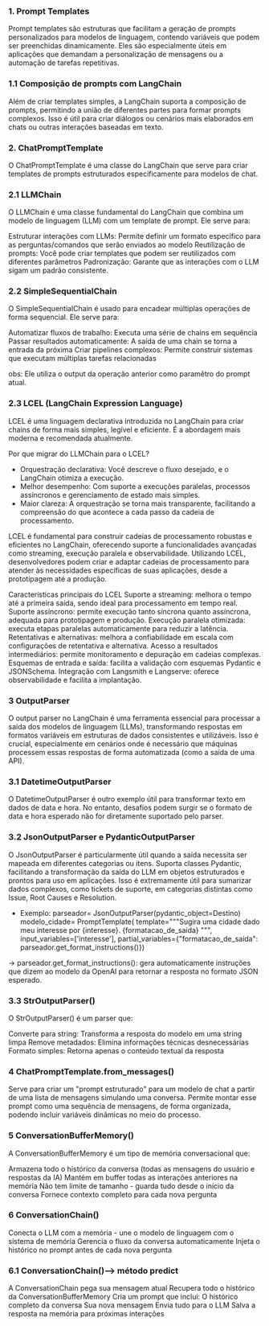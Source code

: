 ### 1. Prompt Templates
Prompt templates são estruturas que facilitam a geração de prompts personalizados para modelos de linguagem, contendo variáveis que podem ser preenchidas dinamicamente. Eles são especialmente úteis em aplicações que demandam a personalização de mensagens ou a automação de tarefas repetitivas.

### 1.1 Composição de prompts com LangChain
Além de criar templates simples, a LangChain suporta a composição de prompts, permitindo a união de diferentes partes para formar prompts complexos. Isso é útil para criar diálogos ou cenários mais elaborados em chats ou outras interações baseadas em texto.

### 2. ChatPromptTemplate
O ChatPromptTemplate é uma classe do LangChain que serve para criar templates de prompts estruturados especificamente para modelos de chat.
### 2.1 LLMChain
O LLMChain é uma classe fundamental do LangChain que combina um modelo de linguagem (LLM) com um template de prompt. Ele serve para:

Estruturar interações com LLMs: Permite definir um formato específico para as perguntas/comandos que serão enviados ao modelo
Reutilização de prompts: Você pode criar templates que podem ser reutilizados com diferentes parâmetros
Padronização: Garante que as interações com o LLM sigam um padrão consistente.

### 2.2 SimpleSequentialChain
O SimpleSequentialChain é usado para encadear múltiplas operações de forma sequencial. Ele serve para:

Automatizar fluxos de trabalho: Executa uma série de chains em sequência
Passar resultados automaticamente: A saída de uma chain se torna a entrada da próxima
Criar pipelines complexos: Permite construir sistemas que executam múltiplas tarefas relacionadas

obs: Ele utiliza o output da operação anterior como paramêtro do prompt atual.

### 2.3 LCEL (LangChain Expression Language)
LCEL é uma linguagem declarativa introduzida no LangChain para criar chains de forma mais simples, legível e eficiente. É a abordagem mais moderna e recomendada atualmente.

Por que migrar do LLMChain para o LCEL?

- Orquestração declarativa: Você descreve o fluxo desejado, e o LangChain otimiza a execução.
- Melhor desempenho: Com suporte a execuções paralelas, processos assíncronos e gerenciamento de estado mais simples.
- Maior clareza: A orquestração se torna mais transparente, facilitando a compreensão do que acontece a cada passo da cadeia de processamento.

LCEL é fundamental para construir cadeias de processamento robustas e eficientes no LangChain, oferecendo suporte a funcionalidades avançadas como streaming, execução paralela e observabilidade. Utilizando LCEL, desenvolvedores podem criar e adaptar cadeias de processamento para atender às necessidades específicas de suas aplicações, desde a prototipagem até a produção.

Características principais do LCEL
Suporte a streaming: melhora o tempo até a primeira saída, sendo ideal para processamento em tempo real.
Suporte assíncrono: permite execução tanto síncrona quanto assíncrona, adequada para prototipagem e produção.
Execução paralela otimizada: executa etapas paralelas automaticamente para reduzir a latência.
Retentativas e alternativas: melhora a confiabilidade em escala com configurações de retentativa e alternativa.
Acesso a resultados intermediários: permite monitoramento e depuração em cadeias complexas.
Esquemas de entrada e saída: facilita a validação com esquemas Pydantic e JSONSchema.
Integração com Langsmith e Langserve: oferece observabilidade e facilita a implantação.

### 3 OutputParser
O output parser no LangChain é uma ferramenta essencial para processar a saída dos modelos de linguagem (LLMs), transformando respostas em formatos variáveis em estruturas de dados consistentes e utilizáveis. Isso é crucial, especialmente em cenários onde é necessário que máquinas processem essas respostas de forma automatizada (como a saída de uma API).

### 3.1 DatetimeOutputParser

O DatetimeOutputParser é outro exemplo útil para transformar texto em dados de data e hora. No entanto, desafios podem surgir se o formato de data e hora esperado não for diretamente suportado pelo parser.

### 3.2 JsonOutputParser e PydanticOutputParser
O JsonOutputParser é particularmente útil quando a saída necessita ser mapeada em diferentes categorias ou itens. Suporta classes Pydantic, facilitando a transformação da saída do LLM em objetos estruturados e prontos para uso em aplicações. Isso é extremamente útil para sumarizar dados complexos, como tickets de suporte, em categorias distintas como Issue, Root Causes e Resolution.

- Exemplo:
parseador= JsonOutputParser(pydantic_object=Destino)
modelo_cidade= PromptTemplate(
    template="""Sugira uma cidade dado meu interesse por {interesse}.
    {formatacao_de_saida}
    """,
    input_variables=['interesse'],
    partial_variables={"formatacao_de_saida": parseador.get_format_instructions()})

-> parseador.get_format_instructions(): gera automaticamente instruções que dizem ao modelo da OpenAI para retornar a resposta no formato JSON esperado.

### 3.3 StrOutputParser()
O StrOutputParser() é um parser que:

Converte para string: Transforma a resposta do modelo em uma string limpa
Remove metadados: Elimina informações técnicas desnecessárias
Formato simples: Retorna apenas o conteúdo textual da resposta

### 4 ChatPromptTemplate.from_messages()
Serve para criar um "prompt estruturado" para um modelo de chat a partir de uma lista de mensagens simulando uma conversa.
Permite montar esse prompt como uma sequência de mensagens, de forma organizada, podendo incluir variáveis dinâmicas no meio do processo.

### 5 ConversationBufferMemory()

A ConversationBufferMemory é um tipo de memória conversacional que:

Armazena todo o histórico da conversa (todas as mensagens do usuário e respostas da IA)
Mantém em buffer todas as interações anteriores na memória
Não tem limite de tamanho - guarda tudo desde o início da conversa
Fornece contexto completo para cada nova pergunta

### 6 ConversationChain()

Conecta o LLM com a memória - une o modelo de linguagem com o sistema de memória
Gerencia o fluxo da conversa automaticamente
Injeta o histórico no prompt antes de cada nova pergunta

### 6.1 ConversationChain()--> método predict
A ConversationChain pega sua mensagem atual
Recupera todo o histórico da ConversationBufferMemory
Cria um prompt que inclui:
O histórico completo da conversa
Sua nova mensagem
Envia tudo para o LLM
Salva a resposta na memória para próximas interações